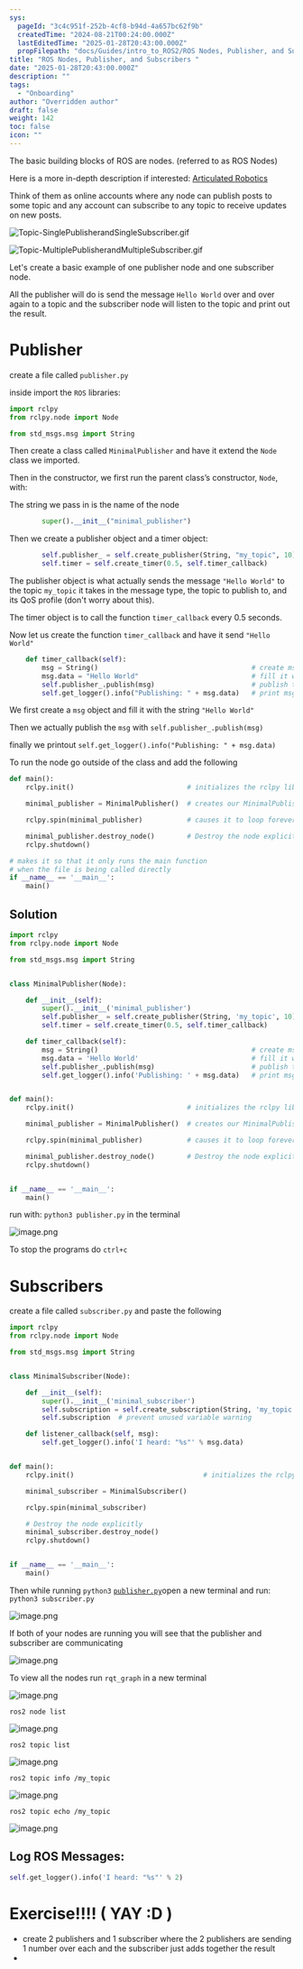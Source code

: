 ```yaml
---
sys:
  pageId: "3c4c951f-252b-4cf8-b94d-4a657bc62f9b"
  createdTime: "2024-08-21T00:24:00.000Z"
  lastEditedTime: "2025-01-28T20:43:00.000Z"
  propFilepath: "docs/Guides/intro_to_ROS2/ROS Nodes, Publisher, and Subscribers .md"
title: "ROS Nodes, Publisher, and Subscribers "
date: "2025-01-28T20:43:00.000Z"
description: ""
tags:
  - "Onboarding"
author: "Overridden author"
draft: false
weight: 142
toc: false
icon: ""
---
```


The basic building blocks of ROS are nodes. (referred to as ROS Nodes)

Here is a more in-depth description if interested: [Articulated Robotics](https://articulatedrobotics.xyz/tutorials/ready-for-ros/ros-overview#2-nodes)

Think of them as online accounts where any node can publish posts to some topic and any account can subscribe to any topic to receive updates on new posts.

![Topic-SinglePublisherandSingleSubscriber.gif](https://docs.ros.org/en/humble/_images/Topic-SinglePublisherandSingleSubscriber.gif)

![Topic-MultiplePublisherandMultipleSubscriber.gif](https://docs.ros.org/en/humble/_images/Topic-MultiplePublisherandMultipleSubscriber.gif)

Let's create a basic example of one publisher node and one subscriber node.

All the publisher will do is send the message `Hello World` over and over again to a topic and the subscriber node will listen to the topic and print out the result.

# Publisher

create a file called `publisher.py` 

inside import the `ROS` libraries:

```python
import rclpy
from rclpy.node import Node

from std_msgs.msg import String
```

Then create a class called `MinimalPublisher` and have it extend the `Node` class we imported.

Then in the constructor, we first run the parent class’s constructor, `Node`, with:

The string we pass in is the name of the node

```python
        super().__init__("minimal_publisher")
```

Then we create a publisher object and a timer object:

```python
        self.publisher_ = self.create_publisher(String, "my_topic", 10)
        self.timer = self.create_timer(0.5, self.timer_callback)
```

The publisher object is what actually sends the message `"Hello World"` to the topic `my_topic` it takes in the message type, the topic to publish to, and its QoS profile (don't worry about this).

The timer object is to call the function `timer_callback` every 0.5 seconds.

Now let us create the function `timer_callback` and have it send `"Hello World"`

```python
    def timer_callback(self):
        msg = String()                                      # create msg object
        msg.data = "Hello World"                            # fill it with data
        self.publisher_.publish(msg)                        # publish the message
        self.get_logger().info("Publishing: " + msg.data)   # print msg
```

We first create a `msg` object and fill it with the string `"Hello World"`

Then we actually publish the `msg` with `self.publisher_.publish(msg)`

finally we printout `self.get_logger().info("Publishing: " + msg.data)`

To run the node go outside of the class and add the following

```python
def main():
    rclpy.init()                            # initializes the rclpy library

    minimal_publisher = MinimalPublisher()  # creates our MinimalPublisher object

    rclpy.spin(minimal_publisher)           # causes it to loop forever

    minimal_publisher.destroy_node()        # Destroy the node explicitly
    rclpy.shutdown()

# makes it so that it only runs the main function
# when the file is being called directly
if __name__ == '__main__': 
    main()
```

## Solution

```python
import rclpy
from rclpy.node import Node

from std_msgs.msg import String


class MinimalPublisher(Node):

    def __init__(self):
        super().__init__('minimal_publisher')
        self.publisher_ = self.create_publisher(String, 'my_topic', 10)
        self.timer = self.create_timer(0.5, self.timer_callback)

    def timer_callback(self):
        msg = String()                                      # create msg object
        msg.data = 'Hello World'                            # fill it with data
        self.publisher_.publish(msg)                        # publish the message
        self.get_logger().info('Publishing: ' + msg.data)   # print msg


def main():
    rclpy.init()                            # initializes the rclpy library

    minimal_publisher = MinimalPublisher()  # creates our MinimalPublisher object

    rclpy.spin(minimal_publisher)           # causes it to loop forever

    minimal_publisher.destroy_node()        # Destroy the node explicitly
    rclpy.shutdown()


if __name__ == '__main__':
    main()
```

run with: `python3 publisher.py` in the terminal

![image.png](https://prod-files-secure.s3.us-west-2.amazonaws.com/d518164a-d88e-44d1-a4ee-3adb3bd8bce0/9214accb-ad5b-44f1-a31c-b3167c59138b/image.png?X-Amz-Algorithm=AWS4-HMAC-SHA256&X-Amz-Content-Sha256=UNSIGNED-PAYLOAD&X-Amz-Credential=ASIAZI2LB4665TVGWKDM%2F20250423%2Fus-west-2%2Fs3%2Faws4_request&X-Amz-Date=20250423T170755Z&X-Amz-Expires=3600&X-Amz-Security-Token=IQoJb3JpZ2luX2VjEGgaCXVzLXdlc3QtMiJHMEUCIQCzrlscQDW1cLySP1i0C1MpkmuNupIp%2BB4tHnDzqeHaNgIgah8R0alCdNXh7reWoeSVt6p%2BGRBoqT7J5LG3UNfJT6kqiAQI8f%2F%2F%2F%2F%2F%2F%2F%2F%2F%2FARAAGgw2Mzc0MjMxODM4MDUiDEqfWFUQWQkxVEelAyrcA9Vo0ycLt38%2BPsKN0%2F6AUTHlnrJpvNBUae2okjOYr%2BsS52P8GpB%2BdKKk9NSuVWD%2BzK81MCm7UIQwoNUedgBXae6pp7rlVStFPxptApTysy01ZYhNbTDLkVI76Nx%2BUhJ5ZDdJ4oy6QxAnEimM4ko3MpVw3HD4Avl3k36wL5QvwhqN6oavHacOexMki3tYJy6xrNLJ8boRcBh4V%2BThKF73SoyEIsezQ5gTz1kWQr4LcITJfiBaWgMnyau4VVV5foNYoYD08GOaDrdII0%2BQM4qZ9z5iN12nYNyuCbU06LSTyqgLGy7tGZxK%2FjLyk9Gy8KrrbOwaR13engMzznJljKjA33HxH2XnF19khQ%2BHIMxeCvPYNiPbkNb%2FX7Gl849NWnPho6gsYgxZBOBLkHN9b3nlFKFbCX8Sn1HuB%2FFiYzUhvTZVm6%2FmcUO%2F7sZ7F28RsnbJuJKkbdUE6%2FnHUxwPuGcEVF1iB5TMv%2FDlxgQNIM%2BTfxZgU8zyYfYRmveQZwO9Bz8pqGHF6OqghlLmBkSXsGFbMV%2BWkeZBIX1ctBrPn2IZu7WEGCyruh%2BwzuV%2F7skR%2BxTsjxyNRwCEBoQgG7f2nJ1%2BtOGGp5i1A23KVeiyeK%2F%2BzFqzww1%2BE2yP60%2FmoQvUMKGhpMAGOqUBw06X28hsMy1AcjDApn4VNXJP6nILsD%2BNs9wshWOAizszotGG5INHIaR4Re0bPjrcInHcsxsx7%2BDKqoLlo6BcumJtbaS1Vc%2FDRDEOaglfBOC%2B%2FIB4usicpmc9yI89wiCTKo8qLQxWFZEwndFI5KveZCIr75YcOUqChwD1nxVNvZ8AlPS8r%2FsU%2BF3Qyzn%2BX%2F7YthbnkGhelLNMepkjO1gF9VGDLuWE&X-Amz-Signature=b7a4458a1a5e15086527c3d03d11a40d4236bd03131f42bfdea5da26f225b78c&X-Amz-SignedHeaders=host&x-id=GetObject)

To stop the programs do `ctrl+c`

# Subscribers

create a file called `subscriber.py` and paste the following

```python
import rclpy
from rclpy.node import Node

from std_msgs.msg import String


class MinimalSubscriber(Node):

    def __init__(self):
        super().__init__('minimal_subscriber')
        self.subscription = self.create_subscription(String, 'my_topic', self.listener_callback, 10)
        self.subscription  # prevent unused variable warning

    def listener_callback(self, msg):
        self.get_logger().info('I heard: "%s"' % msg.data)


def main():
    rclpy.init()                                # initializes the rclpy library

    minimal_subscriber = MinimalSubscriber()

    rclpy.spin(minimal_subscriber)

    # Destroy the node explicitly
    minimal_subscriber.destroy_node()
    rclpy.shutdown()


if __name__ == '__main__':
    main()
```

Then while running `python3` [`publisher.py`](http://publisher.py/)open a new terminal and run: `python3 subscriber.py` 

![image.png](https://prod-files-secure.s3.us-west-2.amazonaws.com/d518164a-d88e-44d1-a4ee-3adb3bd8bce0/611fccf2-c738-4dbd-94e9-98f209092866/image.png?X-Amz-Algorithm=AWS4-HMAC-SHA256&X-Amz-Content-Sha256=UNSIGNED-PAYLOAD&X-Amz-Credential=ASIAZI2LB4665TVGWKDM%2F20250423%2Fus-west-2%2Fs3%2Faws4_request&X-Amz-Date=20250423T170755Z&X-Amz-Expires=3600&X-Amz-Security-Token=IQoJb3JpZ2luX2VjEGgaCXVzLXdlc3QtMiJHMEUCIQCzrlscQDW1cLySP1i0C1MpkmuNupIp%2BB4tHnDzqeHaNgIgah8R0alCdNXh7reWoeSVt6p%2BGRBoqT7J5LG3UNfJT6kqiAQI8f%2F%2F%2F%2F%2F%2F%2F%2F%2F%2FARAAGgw2Mzc0MjMxODM4MDUiDEqfWFUQWQkxVEelAyrcA9Vo0ycLt38%2BPsKN0%2F6AUTHlnrJpvNBUae2okjOYr%2BsS52P8GpB%2BdKKk9NSuVWD%2BzK81MCm7UIQwoNUedgBXae6pp7rlVStFPxptApTysy01ZYhNbTDLkVI76Nx%2BUhJ5ZDdJ4oy6QxAnEimM4ko3MpVw3HD4Avl3k36wL5QvwhqN6oavHacOexMki3tYJy6xrNLJ8boRcBh4V%2BThKF73SoyEIsezQ5gTz1kWQr4LcITJfiBaWgMnyau4VVV5foNYoYD08GOaDrdII0%2BQM4qZ9z5iN12nYNyuCbU06LSTyqgLGy7tGZxK%2FjLyk9Gy8KrrbOwaR13engMzznJljKjA33HxH2XnF19khQ%2BHIMxeCvPYNiPbkNb%2FX7Gl849NWnPho6gsYgxZBOBLkHN9b3nlFKFbCX8Sn1HuB%2FFiYzUhvTZVm6%2FmcUO%2F7sZ7F28RsnbJuJKkbdUE6%2FnHUxwPuGcEVF1iB5TMv%2FDlxgQNIM%2BTfxZgU8zyYfYRmveQZwO9Bz8pqGHF6OqghlLmBkSXsGFbMV%2BWkeZBIX1ctBrPn2IZu7WEGCyruh%2BwzuV%2F7skR%2BxTsjxyNRwCEBoQgG7f2nJ1%2BtOGGp5i1A23KVeiyeK%2F%2BzFqzww1%2BE2yP60%2FmoQvUMKGhpMAGOqUBw06X28hsMy1AcjDApn4VNXJP6nILsD%2BNs9wshWOAizszotGG5INHIaR4Re0bPjrcInHcsxsx7%2BDKqoLlo6BcumJtbaS1Vc%2FDRDEOaglfBOC%2B%2FIB4usicpmc9yI89wiCTKo8qLQxWFZEwndFI5KveZCIr75YcOUqChwD1nxVNvZ8AlPS8r%2FsU%2BF3Qyzn%2BX%2F7YthbnkGhelLNMepkjO1gF9VGDLuWE&X-Amz-Signature=ceb6da1ef2551db86dbd6ab142fc889beed55286bdf687c06c8521b6834957e0&X-Amz-SignedHeaders=host&x-id=GetObject)

If both of your nodes are running you will see that the publisher and subscriber are communicating

![image.png](https://prod-files-secure.s3.us-west-2.amazonaws.com/d518164a-d88e-44d1-a4ee-3adb3bd8bce0/eea428b5-1cf0-43bb-a30b-81cbaf6c5c78/image.png?X-Amz-Algorithm=AWS4-HMAC-SHA256&X-Amz-Content-Sha256=UNSIGNED-PAYLOAD&X-Amz-Credential=ASIAZI2LB4665TVGWKDM%2F20250423%2Fus-west-2%2Fs3%2Faws4_request&X-Amz-Date=20250423T170755Z&X-Amz-Expires=3600&X-Amz-Security-Token=IQoJb3JpZ2luX2VjEGgaCXVzLXdlc3QtMiJHMEUCIQCzrlscQDW1cLySP1i0C1MpkmuNupIp%2BB4tHnDzqeHaNgIgah8R0alCdNXh7reWoeSVt6p%2BGRBoqT7J5LG3UNfJT6kqiAQI8f%2F%2F%2F%2F%2F%2F%2F%2F%2F%2FARAAGgw2Mzc0MjMxODM4MDUiDEqfWFUQWQkxVEelAyrcA9Vo0ycLt38%2BPsKN0%2F6AUTHlnrJpvNBUae2okjOYr%2BsS52P8GpB%2BdKKk9NSuVWD%2BzK81MCm7UIQwoNUedgBXae6pp7rlVStFPxptApTysy01ZYhNbTDLkVI76Nx%2BUhJ5ZDdJ4oy6QxAnEimM4ko3MpVw3HD4Avl3k36wL5QvwhqN6oavHacOexMki3tYJy6xrNLJ8boRcBh4V%2BThKF73SoyEIsezQ5gTz1kWQr4LcITJfiBaWgMnyau4VVV5foNYoYD08GOaDrdII0%2BQM4qZ9z5iN12nYNyuCbU06LSTyqgLGy7tGZxK%2FjLyk9Gy8KrrbOwaR13engMzznJljKjA33HxH2XnF19khQ%2BHIMxeCvPYNiPbkNb%2FX7Gl849NWnPho6gsYgxZBOBLkHN9b3nlFKFbCX8Sn1HuB%2FFiYzUhvTZVm6%2FmcUO%2F7sZ7F28RsnbJuJKkbdUE6%2FnHUxwPuGcEVF1iB5TMv%2FDlxgQNIM%2BTfxZgU8zyYfYRmveQZwO9Bz8pqGHF6OqghlLmBkSXsGFbMV%2BWkeZBIX1ctBrPn2IZu7WEGCyruh%2BwzuV%2F7skR%2BxTsjxyNRwCEBoQgG7f2nJ1%2BtOGGp5i1A23KVeiyeK%2F%2BzFqzww1%2BE2yP60%2FmoQvUMKGhpMAGOqUBw06X28hsMy1AcjDApn4VNXJP6nILsD%2BNs9wshWOAizszotGG5INHIaR4Re0bPjrcInHcsxsx7%2BDKqoLlo6BcumJtbaS1Vc%2FDRDEOaglfBOC%2B%2FIB4usicpmc9yI89wiCTKo8qLQxWFZEwndFI5KveZCIr75YcOUqChwD1nxVNvZ8AlPS8r%2FsU%2BF3Qyzn%2BX%2F7YthbnkGhelLNMepkjO1gF9VGDLuWE&X-Amz-Signature=bd0f1f84d03d36565d4bb99ce3cc98ac96f9dcd124f8ec04b66f086eb95a439a&X-Amz-SignedHeaders=host&x-id=GetObject)

To view all the nodes run `rqt_graph` in a new terminal

![image.png](https://prod-files-secure.s3.us-west-2.amazonaws.com/d518164a-d88e-44d1-a4ee-3adb3bd8bce0/1d98e964-4318-4d62-b5c4-8c8f78368598/image.png?X-Amz-Algorithm=AWS4-HMAC-SHA256&X-Amz-Content-Sha256=UNSIGNED-PAYLOAD&X-Amz-Credential=ASIAZI2LB4665TVGWKDM%2F20250423%2Fus-west-2%2Fs3%2Faws4_request&X-Amz-Date=20250423T170755Z&X-Amz-Expires=3600&X-Amz-Security-Token=IQoJb3JpZ2luX2VjEGgaCXVzLXdlc3QtMiJHMEUCIQCzrlscQDW1cLySP1i0C1MpkmuNupIp%2BB4tHnDzqeHaNgIgah8R0alCdNXh7reWoeSVt6p%2BGRBoqT7J5LG3UNfJT6kqiAQI8f%2F%2F%2F%2F%2F%2F%2F%2F%2F%2FARAAGgw2Mzc0MjMxODM4MDUiDEqfWFUQWQkxVEelAyrcA9Vo0ycLt38%2BPsKN0%2F6AUTHlnrJpvNBUae2okjOYr%2BsS52P8GpB%2BdKKk9NSuVWD%2BzK81MCm7UIQwoNUedgBXae6pp7rlVStFPxptApTysy01ZYhNbTDLkVI76Nx%2BUhJ5ZDdJ4oy6QxAnEimM4ko3MpVw3HD4Avl3k36wL5QvwhqN6oavHacOexMki3tYJy6xrNLJ8boRcBh4V%2BThKF73SoyEIsezQ5gTz1kWQr4LcITJfiBaWgMnyau4VVV5foNYoYD08GOaDrdII0%2BQM4qZ9z5iN12nYNyuCbU06LSTyqgLGy7tGZxK%2FjLyk9Gy8KrrbOwaR13engMzznJljKjA33HxH2XnF19khQ%2BHIMxeCvPYNiPbkNb%2FX7Gl849NWnPho6gsYgxZBOBLkHN9b3nlFKFbCX8Sn1HuB%2FFiYzUhvTZVm6%2FmcUO%2F7sZ7F28RsnbJuJKkbdUE6%2FnHUxwPuGcEVF1iB5TMv%2FDlxgQNIM%2BTfxZgU8zyYfYRmveQZwO9Bz8pqGHF6OqghlLmBkSXsGFbMV%2BWkeZBIX1ctBrPn2IZu7WEGCyruh%2BwzuV%2F7skR%2BxTsjxyNRwCEBoQgG7f2nJ1%2BtOGGp5i1A23KVeiyeK%2F%2BzFqzww1%2BE2yP60%2FmoQvUMKGhpMAGOqUBw06X28hsMy1AcjDApn4VNXJP6nILsD%2BNs9wshWOAizszotGG5INHIaR4Re0bPjrcInHcsxsx7%2BDKqoLlo6BcumJtbaS1Vc%2FDRDEOaglfBOC%2B%2FIB4usicpmc9yI89wiCTKo8qLQxWFZEwndFI5KveZCIr75YcOUqChwD1nxVNvZ8AlPS8r%2FsU%2BF3Qyzn%2BX%2F7YthbnkGhelLNMepkjO1gF9VGDLuWE&X-Amz-Signature=9763f0e791854c5d7aee336a25d0c3331293d48eea04ebb376623e5dd1356c82&X-Amz-SignedHeaders=host&x-id=GetObject)

`ros2 node list`

![image.png](https://prod-files-secure.s3.us-west-2.amazonaws.com/d518164a-d88e-44d1-a4ee-3adb3bd8bce0/680ac8cf-e6d9-4164-9ece-5b9a6fccffee/image.png?X-Amz-Algorithm=AWS4-HMAC-SHA256&X-Amz-Content-Sha256=UNSIGNED-PAYLOAD&X-Amz-Credential=ASIAZI2LB4665TVGWKDM%2F20250423%2Fus-west-2%2Fs3%2Faws4_request&X-Amz-Date=20250423T170755Z&X-Amz-Expires=3600&X-Amz-Security-Token=IQoJb3JpZ2luX2VjEGgaCXVzLXdlc3QtMiJHMEUCIQCzrlscQDW1cLySP1i0C1MpkmuNupIp%2BB4tHnDzqeHaNgIgah8R0alCdNXh7reWoeSVt6p%2BGRBoqT7J5LG3UNfJT6kqiAQI8f%2F%2F%2F%2F%2F%2F%2F%2F%2F%2FARAAGgw2Mzc0MjMxODM4MDUiDEqfWFUQWQkxVEelAyrcA9Vo0ycLt38%2BPsKN0%2F6AUTHlnrJpvNBUae2okjOYr%2BsS52P8GpB%2BdKKk9NSuVWD%2BzK81MCm7UIQwoNUedgBXae6pp7rlVStFPxptApTysy01ZYhNbTDLkVI76Nx%2BUhJ5ZDdJ4oy6QxAnEimM4ko3MpVw3HD4Avl3k36wL5QvwhqN6oavHacOexMki3tYJy6xrNLJ8boRcBh4V%2BThKF73SoyEIsezQ5gTz1kWQr4LcITJfiBaWgMnyau4VVV5foNYoYD08GOaDrdII0%2BQM4qZ9z5iN12nYNyuCbU06LSTyqgLGy7tGZxK%2FjLyk9Gy8KrrbOwaR13engMzznJljKjA33HxH2XnF19khQ%2BHIMxeCvPYNiPbkNb%2FX7Gl849NWnPho6gsYgxZBOBLkHN9b3nlFKFbCX8Sn1HuB%2FFiYzUhvTZVm6%2FmcUO%2F7sZ7F28RsnbJuJKkbdUE6%2FnHUxwPuGcEVF1iB5TMv%2FDlxgQNIM%2BTfxZgU8zyYfYRmveQZwO9Bz8pqGHF6OqghlLmBkSXsGFbMV%2BWkeZBIX1ctBrPn2IZu7WEGCyruh%2BwzuV%2F7skR%2BxTsjxyNRwCEBoQgG7f2nJ1%2BtOGGp5i1A23KVeiyeK%2F%2BzFqzww1%2BE2yP60%2FmoQvUMKGhpMAGOqUBw06X28hsMy1AcjDApn4VNXJP6nILsD%2BNs9wshWOAizszotGG5INHIaR4Re0bPjrcInHcsxsx7%2BDKqoLlo6BcumJtbaS1Vc%2FDRDEOaglfBOC%2B%2FIB4usicpmc9yI89wiCTKo8qLQxWFZEwndFI5KveZCIr75YcOUqChwD1nxVNvZ8AlPS8r%2FsU%2BF3Qyzn%2BX%2F7YthbnkGhelLNMepkjO1gF9VGDLuWE&X-Amz-Signature=de6d54b6dc3f9bdd548a95ad073489a93ffa334d1707cca8837a77c54ea948f0&X-Amz-SignedHeaders=host&x-id=GetObject)

`ros2 topic list`

![image.png](https://prod-files-secure.s3.us-west-2.amazonaws.com/d518164a-d88e-44d1-a4ee-3adb3bd8bce0/eee2ebe1-27ef-4a4a-96fb-2ca54126fb29/image.png?X-Amz-Algorithm=AWS4-HMAC-SHA256&X-Amz-Content-Sha256=UNSIGNED-PAYLOAD&X-Amz-Credential=ASIAZI2LB4665TVGWKDM%2F20250423%2Fus-west-2%2Fs3%2Faws4_request&X-Amz-Date=20250423T170755Z&X-Amz-Expires=3600&X-Amz-Security-Token=IQoJb3JpZ2luX2VjEGgaCXVzLXdlc3QtMiJHMEUCIQCzrlscQDW1cLySP1i0C1MpkmuNupIp%2BB4tHnDzqeHaNgIgah8R0alCdNXh7reWoeSVt6p%2BGRBoqT7J5LG3UNfJT6kqiAQI8f%2F%2F%2F%2F%2F%2F%2F%2F%2F%2FARAAGgw2Mzc0MjMxODM4MDUiDEqfWFUQWQkxVEelAyrcA9Vo0ycLt38%2BPsKN0%2F6AUTHlnrJpvNBUae2okjOYr%2BsS52P8GpB%2BdKKk9NSuVWD%2BzK81MCm7UIQwoNUedgBXae6pp7rlVStFPxptApTysy01ZYhNbTDLkVI76Nx%2BUhJ5ZDdJ4oy6QxAnEimM4ko3MpVw3HD4Avl3k36wL5QvwhqN6oavHacOexMki3tYJy6xrNLJ8boRcBh4V%2BThKF73SoyEIsezQ5gTz1kWQr4LcITJfiBaWgMnyau4VVV5foNYoYD08GOaDrdII0%2BQM4qZ9z5iN12nYNyuCbU06LSTyqgLGy7tGZxK%2FjLyk9Gy8KrrbOwaR13engMzznJljKjA33HxH2XnF19khQ%2BHIMxeCvPYNiPbkNb%2FX7Gl849NWnPho6gsYgxZBOBLkHN9b3nlFKFbCX8Sn1HuB%2FFiYzUhvTZVm6%2FmcUO%2F7sZ7F28RsnbJuJKkbdUE6%2FnHUxwPuGcEVF1iB5TMv%2FDlxgQNIM%2BTfxZgU8zyYfYRmveQZwO9Bz8pqGHF6OqghlLmBkSXsGFbMV%2BWkeZBIX1ctBrPn2IZu7WEGCyruh%2BwzuV%2F7skR%2BxTsjxyNRwCEBoQgG7f2nJ1%2BtOGGp5i1A23KVeiyeK%2F%2BzFqzww1%2BE2yP60%2FmoQvUMKGhpMAGOqUBw06X28hsMy1AcjDApn4VNXJP6nILsD%2BNs9wshWOAizszotGG5INHIaR4Re0bPjrcInHcsxsx7%2BDKqoLlo6BcumJtbaS1Vc%2FDRDEOaglfBOC%2B%2FIB4usicpmc9yI89wiCTKo8qLQxWFZEwndFI5KveZCIr75YcOUqChwD1nxVNvZ8AlPS8r%2FsU%2BF3Qyzn%2BX%2F7YthbnkGhelLNMepkjO1gF9VGDLuWE&X-Amz-Signature=965e74f93f91cf074c42e78ab5ee30777fa71b3e0261d344c0a4bdefc3be7a4c&X-Amz-SignedHeaders=host&x-id=GetObject)

`ros2 topic info /my_topic`

![image.png](https://prod-files-secure.s3.us-west-2.amazonaws.com/d518164a-d88e-44d1-a4ee-3adb3bd8bce0/6288ef12-cb9e-406f-b9eb-65feed3a9011/image.png?X-Amz-Algorithm=AWS4-HMAC-SHA256&X-Amz-Content-Sha256=UNSIGNED-PAYLOAD&X-Amz-Credential=ASIAZI2LB4665TVGWKDM%2F20250423%2Fus-west-2%2Fs3%2Faws4_request&X-Amz-Date=20250423T170755Z&X-Amz-Expires=3600&X-Amz-Security-Token=IQoJb3JpZ2luX2VjEGgaCXVzLXdlc3QtMiJHMEUCIQCzrlscQDW1cLySP1i0C1MpkmuNupIp%2BB4tHnDzqeHaNgIgah8R0alCdNXh7reWoeSVt6p%2BGRBoqT7J5LG3UNfJT6kqiAQI8f%2F%2F%2F%2F%2F%2F%2F%2F%2F%2FARAAGgw2Mzc0MjMxODM4MDUiDEqfWFUQWQkxVEelAyrcA9Vo0ycLt38%2BPsKN0%2F6AUTHlnrJpvNBUae2okjOYr%2BsS52P8GpB%2BdKKk9NSuVWD%2BzK81MCm7UIQwoNUedgBXae6pp7rlVStFPxptApTysy01ZYhNbTDLkVI76Nx%2BUhJ5ZDdJ4oy6QxAnEimM4ko3MpVw3HD4Avl3k36wL5QvwhqN6oavHacOexMki3tYJy6xrNLJ8boRcBh4V%2BThKF73SoyEIsezQ5gTz1kWQr4LcITJfiBaWgMnyau4VVV5foNYoYD08GOaDrdII0%2BQM4qZ9z5iN12nYNyuCbU06LSTyqgLGy7tGZxK%2FjLyk9Gy8KrrbOwaR13engMzznJljKjA33HxH2XnF19khQ%2BHIMxeCvPYNiPbkNb%2FX7Gl849NWnPho6gsYgxZBOBLkHN9b3nlFKFbCX8Sn1HuB%2FFiYzUhvTZVm6%2FmcUO%2F7sZ7F28RsnbJuJKkbdUE6%2FnHUxwPuGcEVF1iB5TMv%2FDlxgQNIM%2BTfxZgU8zyYfYRmveQZwO9Bz8pqGHF6OqghlLmBkSXsGFbMV%2BWkeZBIX1ctBrPn2IZu7WEGCyruh%2BwzuV%2F7skR%2BxTsjxyNRwCEBoQgG7f2nJ1%2BtOGGp5i1A23KVeiyeK%2F%2BzFqzww1%2BE2yP60%2FmoQvUMKGhpMAGOqUBw06X28hsMy1AcjDApn4VNXJP6nILsD%2BNs9wshWOAizszotGG5INHIaR4Re0bPjrcInHcsxsx7%2BDKqoLlo6BcumJtbaS1Vc%2FDRDEOaglfBOC%2B%2FIB4usicpmc9yI89wiCTKo8qLQxWFZEwndFI5KveZCIr75YcOUqChwD1nxVNvZ8AlPS8r%2FsU%2BF3Qyzn%2BX%2F7YthbnkGhelLNMepkjO1gF9VGDLuWE&X-Amz-Signature=752d39517400a8fea599762537c745d3ee282a24d53489ed0979e9cd69177434&X-Amz-SignedHeaders=host&x-id=GetObject)

`ros2 topic echo /my_topic`

![image.png](https://prod-files-secure.s3.us-west-2.amazonaws.com/d518164a-d88e-44d1-a4ee-3adb3bd8bce0/0a6fcb4d-422d-4a6c-a803-749ef4adf2c6/image.png?X-Amz-Algorithm=AWS4-HMAC-SHA256&X-Amz-Content-Sha256=UNSIGNED-PAYLOAD&X-Amz-Credential=ASIAZI2LB4665TVGWKDM%2F20250423%2Fus-west-2%2Fs3%2Faws4_request&X-Amz-Date=20250423T170755Z&X-Amz-Expires=3600&X-Amz-Security-Token=IQoJb3JpZ2luX2VjEGgaCXVzLXdlc3QtMiJHMEUCIQCzrlscQDW1cLySP1i0C1MpkmuNupIp%2BB4tHnDzqeHaNgIgah8R0alCdNXh7reWoeSVt6p%2BGRBoqT7J5LG3UNfJT6kqiAQI8f%2F%2F%2F%2F%2F%2F%2F%2F%2F%2FARAAGgw2Mzc0MjMxODM4MDUiDEqfWFUQWQkxVEelAyrcA9Vo0ycLt38%2BPsKN0%2F6AUTHlnrJpvNBUae2okjOYr%2BsS52P8GpB%2BdKKk9NSuVWD%2BzK81MCm7UIQwoNUedgBXae6pp7rlVStFPxptApTysy01ZYhNbTDLkVI76Nx%2BUhJ5ZDdJ4oy6QxAnEimM4ko3MpVw3HD4Avl3k36wL5QvwhqN6oavHacOexMki3tYJy6xrNLJ8boRcBh4V%2BThKF73SoyEIsezQ5gTz1kWQr4LcITJfiBaWgMnyau4VVV5foNYoYD08GOaDrdII0%2BQM4qZ9z5iN12nYNyuCbU06LSTyqgLGy7tGZxK%2FjLyk9Gy8KrrbOwaR13engMzznJljKjA33HxH2XnF19khQ%2BHIMxeCvPYNiPbkNb%2FX7Gl849NWnPho6gsYgxZBOBLkHN9b3nlFKFbCX8Sn1HuB%2FFiYzUhvTZVm6%2FmcUO%2F7sZ7F28RsnbJuJKkbdUE6%2FnHUxwPuGcEVF1iB5TMv%2FDlxgQNIM%2BTfxZgU8zyYfYRmveQZwO9Bz8pqGHF6OqghlLmBkSXsGFbMV%2BWkeZBIX1ctBrPn2IZu7WEGCyruh%2BwzuV%2F7skR%2BxTsjxyNRwCEBoQgG7f2nJ1%2BtOGGp5i1A23KVeiyeK%2F%2BzFqzww1%2BE2yP60%2FmoQvUMKGhpMAGOqUBw06X28hsMy1AcjDApn4VNXJP6nILsD%2BNs9wshWOAizszotGG5INHIaR4Re0bPjrcInHcsxsx7%2BDKqoLlo6BcumJtbaS1Vc%2FDRDEOaglfBOC%2B%2FIB4usicpmc9yI89wiCTKo8qLQxWFZEwndFI5KveZCIr75YcOUqChwD1nxVNvZ8AlPS8r%2FsU%2BF3Qyzn%2BX%2F7YthbnkGhelLNMepkjO1gF9VGDLuWE&X-Amz-Signature=6d3f00b6f52f9c4e571e6f19202cfaa780e0954c83827800d819fabf444569bf&X-Amz-SignedHeaders=host&x-id=GetObject)

## Log ROS Messages:

```python
self.get_logger().info('I heard: "%s"' % 2)
```

# Exercise!!!! ( YAY :D )

- create 2 publishers and 1 subscriber where the 2 publishers are sending 1 number over each and the subscriber just adds together the result
- 
